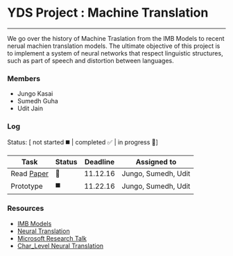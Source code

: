 # YDS Project : Machine Translation
---

We go over the history of Machine Traslation from the IMB Models to recent nerual machien translation models. The ultimate objective of this project is to implement a system of neural networks that respect linguistic structures, such as part of speech and distortion between languages. 


### Members
- Jungo Kasai
- Sumedh Guha
- Udit Jain

### Log
Status: [ not started :black_medium_square: | completed :white_check_mark: | in progress :speech_balloon:]

| Task | Status | Deadline | Assigned to |
|------|--------|----------|-------------|
|Read [Paper](https://arxiv.org/pdf/1409.0473v7.pdf)|:speech_balloon:|11.12.16|Jungo, Sumedh, Udit|
|Prototype|:black_medium_square:|11.22.16|Jungo, Sumedh, Udit|


### Resources
- [IMB Models](http://orbis.library.yale.edu/vwebv/holdingsInfo?searchId=3472&recCount=50&recPointer=0&bibId=11716860)
- [Neural Translation](https://devblogs.nvidia.com/parallelforall/introduction-neural-machine-translation-with-gpus/)
- [Microsoft Research Talk](https://www.youtube.com/watch?v=z4CNmiLF-YU&t=157s)
- [Char_Level Neural Translation](https://arxiv.org/pdf/1610.03017v1.pdf )
